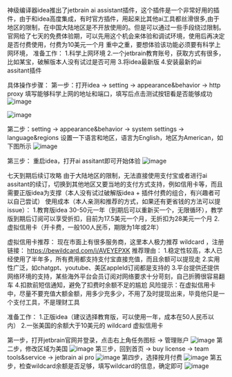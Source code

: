 神级编译器idea推出了jetbrain ai assistant插件，这个插件是一个非常好用的插件，由于和idea高度集成，有时官方插件，用起来比其他ai工具都丝滑很多,由于地区的限制，在中国大陆地区是不开放使用的。但是可以通过一些手段绕过限制。
官网给了七天的免费体验期，可以先用这个机会来体验和调试环境，使用后再决定是否付费使用，付费为10美元一个月
重中之重，要想体验该功能必须要有科学上网环境，
准备工作：
1.科学上网环境
2.一个jetbrain教育账号，获取方式有很多，比如某宝，破解版本人没有试过是否可用
3.将idea最新版
4.安装最新的ai assitant插件

具体操作步骤：
第一步：打开idea -> setting -> appearance&behavior -> http proxy 填写能够科学上网的地址和端口，填写后点击测试按钮看是否能够成功
![image](https://github.com/user-attachments/assets/efe9a7ff-4569-4d2d-b116-99a3c7310d9e)

![image](https://github.com/user-attachments/assets/fa90258e-f94c-4552-b592-4c05ce15c89c)

第二步：setting -> appearance&behavior -> system settings -> language&regions 设置一下语言和地区，语言为English，地区为American，如下图所示
![image](https://github.com/user-attachments/assets/fe92cfdb-b4bb-4bef-90be-5935fa722baa)

第三步： 重启idea，打开ai assitant即可开始体验
![image](https://github.com/user-attachments/assets/1f9eeb50-86e9-4800-8115-479d69b445e8)


七天到期后续订攻略
由于大陆地区的限制，无法直接使用支付宝或者进行ai assitant的续订，切换到其他地区又要当地的支付方式支持，例如信用卡等，而且需要正版idea为支撑（本人没有试过破解版idea + 插件付费的组合，有兴趣者可以自己尝试）
使用成本（本人亲测和推荐的方式，如果还有更省钱的方法可以提issue）：
1.教育版idea 30-50元一年（到期后可以重新买一个，无限循环），教学版到期后订阅可以享受折扣，目前为17.5美元一个月，无折扣为28美元一个月
2.虚拟信用卡（开卡费，一般100人民币，期限为1年或2年）

虚拟信用卡推荐：
现在市面上有很多服务商，这里本人极力推荐 wildcard ，注册链接： https://bewildcard.com/i/AVEYEPXK 
推荐理由：
1.稳定性较高，本人已经使用了半年多，所有费用都支持支付宝直接充值，而且余额可以提现走
2.实用性广泛，如chatgpt、youtube、美区appleId订阅都是支持的
3.平台提供还提供网络环境的支持，某些海外平台会员订阅对网络要求十分苛刻，自己折腾很容易翻车
4.扣款前短信通知，避免了扣费时余额不足的尴尬
风险提示：在虚拟信用卡中，尽量不要充值大额金额，用多少充多少，不用了及时提现出来，毕竟他只是一个支付工具，不是理财工具

准备工作：
1.正版idea（建议选择教育版，可以使用一年，成本在50人民币以内）
2.一张美国的余额大于10美元的 wildcard 虚拟信用卡

第一步，打开jetbrain官网并登录，点击右上角任务图标 -> 管理账户
![image](https://github.com/user-attachments/assets/9d27f25e-3e68-4d18-b3ff-a9d370d0a51a)
第二步，修改区域为美国
![image](https://github.com/user-attachments/assets/822a78d0-696b-4e8f-821f-794b936602c4)
第三步，回到首页 -> buy license -> team tools&service -> jetbrain ai pro
![image](https://github.com/user-attachments/assets/4f3da9f6-9ff2-4143-b12f-0626b61e031a)
第四步，选择按月付费
![image](https://github.com/user-attachments/assets/17125aa2-eb84-4cf3-8036-86834414ec6f)
第五步，检查wildcard余额是否足够，填写wildcard的信息，确定即可
![image](https://github.com/user-attachments/assets/21b14840-37de-4720-9993-ada99fa8dd44)
